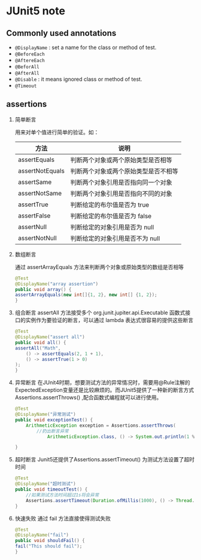 # JUnit5 note

## Commonly used annotations

- `@DisplayName` : set a name for the class or method of test.
- `@BeforeEach`
- `@AftereEach`
- `@BeforAll`
- `@AfterAll`
- `@Disable` : it means ignored class or method of test.
- `@Timeout`

## assertions

1. 简单断言

    用来对单个值进行简单的验证。如：

    | 方法            | 说明                                 |
    | --------------- | ------------------------------------ |
    | assertEquals    | 判断两个对象或两个原始类型是否相等   |
    | assertNotEquals | 判断两个对象或两个原始类型是否不相等 |
    | assertSame      | 判断两个对象引用是否指向同一个对象   |
    | assertNotSame   | 判断两个对象引用是否指向不同的对象   |
    | assertTrue      | 判断给定的布尔值是否为 true          |
    | assertFalse     | 判断给定的布尔值是否为 false         |
    | assertNull      | 判断给定的对象引用是否为 null        |
    | assertNotNull   | 判断给定的对象引用是否不为 null      |

2. 数组断言

    通过 assertArrayEquals 方法来判断两个对象或原始类型的数组是否相等

    ```java
    @Test
    @DisplayName("array assertion")
    public void array() {
    assertArrayEquals(new int[]{1, 2}, new int[] {1, 2});
    }
    ```

3. 组合断言
    assertAll 方法接受多个 org.junit.jupiter.api.Executable 函数式接口的实例作为要验证的断言，可以通过 lambda 表达式很容易的提供这些断言

    ```java
    @Test
    @DisplayName("assert all")
    public void all() {
    assertAll("Math",
        () -> assertEquals(2, 1 + 1),
        () -> assertTrue(1 > 0)
    );
    }
    ```

4. 异常断言
    在JUnit4时期，想要测试方法的异常情况时，需要用@Rule注解的ExpectedException变量还是比较麻烦的。而JUnit5提供了一种新的断言方式Assertions.assertThrows() ,配合函数式编程就可以进行使用。

    ```java
    @Test
    @DisplayName("异常测试")
    public void exceptionTest() {
        ArithmeticException exception = Assertions.assertThrows(
            //扔出断言异常
                ArithmeticException.class, () -> System.out.println(1 % 0));
    
    }
    ```

5. 超时断言
    Junit5还提供了Assertions.assertTimeout() 为测试方法设置了超时时间

    ```java
    @Test
    @DisplayName("超时测试")
    public void timeoutTest() {
        //如果测试方法时间超过1s将会异常
        Assertions.assertTimeout(Duration.ofMillis(1000), () -> Thread.sleep(500));
    }
    ```

6. 快速失败
    通过 fail 方法直接使得测试失败

    ```java
    @Test
    @DisplayName("fail")
    public void shouldFail() {
    fail("This should fail");
    }
    ```

